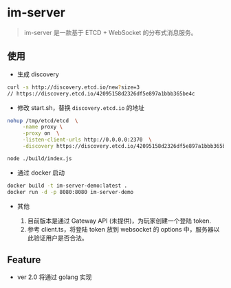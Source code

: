 im-server
==========================

> im-server 是一款基于 ETCD + WebSocket 的分布式消息服务。

## 使用

 * 生成 discovery

```bash
curl -s http://discovery.etcd.io/new?size=3
// https://discovery.etcd.io/42095158d2326df5e897a1bbb365be4c
```

 * 修改 start.sh，替换 `discovery.etcd.io` 的地址

``` bash
nohup /tmp/etcd/etcd  \
     -name proxy \
     -proxy on  \
     -listen-client-urls http://0.0.0.0:2370  \
     -discovery https://discovery.etcd.io/42095158d2326df5e897a1bbb365be4c >> /tmp/etcd/output.log 2>&1 & echo $! > run.pid

node ./build/index.js
```

 * 通过 docker 启动

``` bash
docker build -t im-server-demo:latest .
docker run -d -p 8080:8080 im-server-demo
```

 * 其他
 
    1. 目前版本是通过 Gateway API (未提供)，为玩家创建一个登陆 token.
    2. 参考 client.ts，将登陆 token 放到 websocket 的 options 中，服务器以此验证用户是否合法。


## Feature

* ver 2.0 将通过 golang 实现
